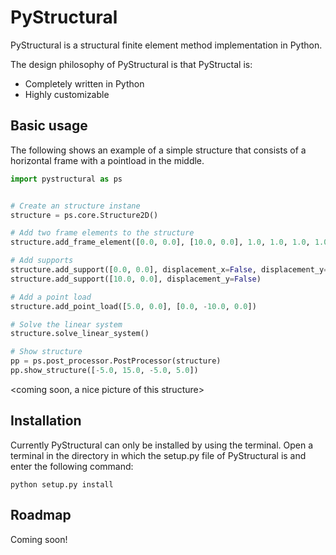 # PyStructural
PyStructural is a structural finite element method implementation in Python.

The design philosophy of PyStructural is that PyStructal is:
* Completely written in Python
* Highly customizable

## Basic usage

The following shows an example of a simple structure that consists of a horizontal frame with a pointload in the middle.

```python
import pystructural as ps


# Create an structure instane
structure = ps.core.Structure2D()

# Add two frame elements to the structure
structure.add_frame_element([0.0, 0.0], [10.0, 0.0], 1.0, 1.0, 1.0, 1.0)

# Add supports
structure.add_support([0.0, 0.0], displacement_x=False, displacement_y=False)
structure.add_support([10.0, 0.0], displacement_y=False)

# Add a point load
structure.add_point_load([5.0, 0.0], [0.0, -10.0, 0.0])

# Solve the linear system
structure.solve_linear_system()

# Show structure
pp = ps.post_processor.PostProcessor(structure)
pp.show_structure([-5.0, 15.0, -5.0, 5.0])
```

<coming soon, a nice picture of this structure>

## Installation

Currently PyStructural can only be installed by using the terminal. Open a terminal in the directory in which the setup.py file of PyStructural is and enter the following command:

    python setup.py install

## Roadmap

Coming soon!